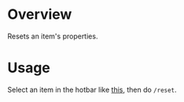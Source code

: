 # Overview
Resets an item's properties.

# Usage
Select an item in the hotbar like [this](HotbarSelection), then do `/reset`.